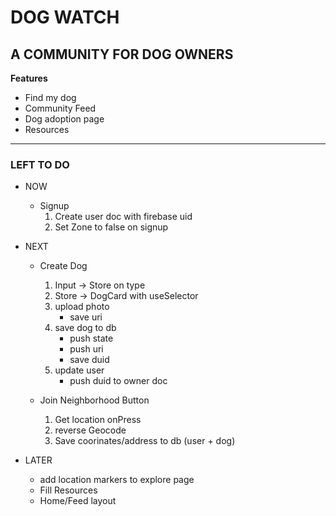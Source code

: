 # DOG WATCH
## A COMMUNITY FOR DOG OWNERS

**Features**
- Find my dog
- Community Feed
- Dog adoption page
- Resources

--------------------------------
### LEFT TO DO 

- NOW
    - Signup 
        1. Create user doc with firebase uid
        2. Set Zone to false on signup

- NEXT 
    - Create Dog
        1. Input -> Store on type
        2. Store -> DogCard with useSelector
        3. upload photo 
            - save uri
        4. save dog to db
            - push state
            - push uri
            - save duid  
        5. update user
            - push duid to owner doc
        
    - Join Neighborhood Button
        1. Get location onPress
        2. reverse Geocode
        3. Save coorinates/address to db (user + dog)

- LATER
    - add location markers to explore page
    - Fill Resources 
    - Home/Feed layout
    